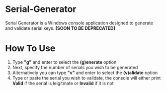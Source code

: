 # Serial-Generator
Serial Generator is a Windows console application designed to generate and validate serial keys. **[SOON TO BE DEPRECATED]**

# How To Use
1. Type **"g"** and enter to select the **(g)enerate** option
2. Next, specify the number of serials you wish to be generated
3. Alternatively you can type **"v"** and enter to select the **(v)alidate** option
4. Type or paste the serial you wish to validate, the console will either print **Valid** if the serial is leigitmate or **Invalid** if it is not
